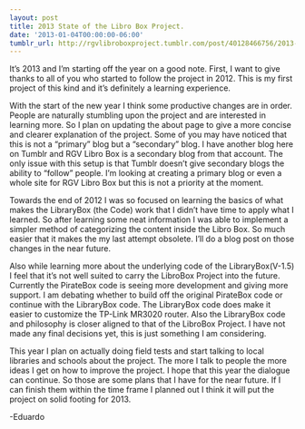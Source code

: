 ```yaml
---
layout: post
title: 2013 State of the Libro Box Project.
date: '2013-01-04T00:00:00-06:00'
tumblr_url: http://rgvlibroboxproject.tumblr.com/post/40128466756/2013-state-of-the-libro-box-project
---
```

It’s 2013 and I’m starting off the year on a good note. First, I want to give thanks to all of you who started to follow the project in 2012. This is my first project of this kind and it’s definitely a learning experience.

With the start of the new year I think some productive changes are in order. People are naturally stumbling upon the project and are interested in learning more. So I plan on updating the about page to give a more concise and clearer explanation of the project. Some of you may have noticed that this is not a “primary” blog but a “secondary” blog. I have another blog here on Tumblr and RGV Libro Box is a secondary blog from that account. The only issue with this setup is that Tumblr doesn’t give secondary blogs the ability to “follow” people. I’m looking at creating a primary blog or even a whole site for RGV Libro Box but this is not a priority at the moment.

Towards the end of 2012 I was so focused on learning the basics of what makes the LibraryBox (the Code) work that I didn’t have time to apply what I learned. So after learning some neat information I was able to implement a simpler method of categorizing the content inside the Libro Box. So much easier that it makes the my last attempt obsolete. I’ll do a blog post on those changes in the near future.

Also while learning more about the underlying code of the LibraryBox(V-1.5) I feel that it’s not well suited to carry the LibroBox Project into the future. Currently the PirateBox code is seeing more development and giving more support. I am debating whether to build off the original PirateBox code or continue with the LibraryBox code. The LibraryBox code does make it easier to customize the TP-Link MR3020 router. Also the LibraryBox code and philosophy is closer aligned to that of the LibroBox Project. I have not made any final decisions yet, this is just something I am considering.

This year I plan on actually doing field tests and start talking to local libraries and schools about the project. The more I talk to people the more ideas I get on how to improve the project. I hope that this year the dialogue can continue. So those are some plans that I have for the near future. If I can finish them within the time frame I planned out I think it will put the project on solid footing for 2013.

-Eduardo
